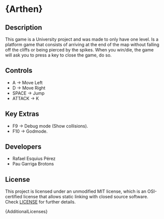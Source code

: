 # {Arthen}

## Description

This game is a University project and was made to only have one level.
Is a platform game that consists of arriving at the end of the map without falling off the cliffs or being pierced by the spikes.
When you win/die, the game will ask you to press a key to close the game, do so.


## Controls

 - A -> Move Left
 - D -> Move Right
 - SPACE -> Jump
 - ATTACK -> K

## Key Extras

 - F9 -> Debug mode (Show collisions).
 - F10 -> Godmode.
 
## Developers

 - Rafael Esquius Pérez
 - Pau Garriga Brotons

## License

This project is licensed under an unmodified MIT license, which is an OSI-certified license that allows static linking with closed source software. Check [LICENSE](LICENSE) for further details.

{AdditionalLicenses}

